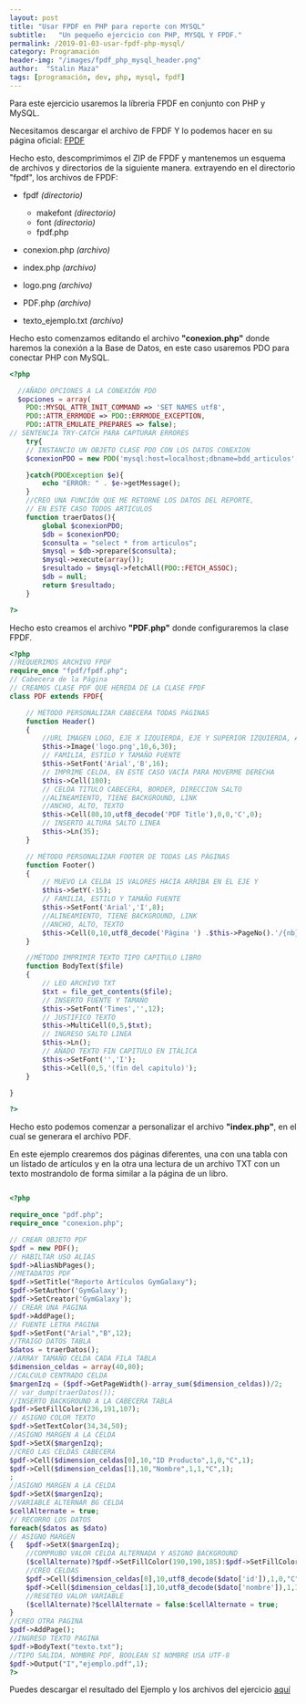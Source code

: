 ```yaml
---
layout: post
title: "Usar FPDF en PHP para reporte con MYSQL"
subtitle:   "Un pequeño ejercicio con PHP, MYSQL Y FPDF."
permalink: /2019-01-03-usar-fpdf-php-mysql/
category: Programación
header-img: "/images/fpdf_php_mysql_header.png"
author:  "Stalin Maza"
tags: [programación, dev, php, mysql, fpdf]
---
```


Para este ejercicio usaremos la líbreria FPDF en conjunto con PHP y MySQL.

Necesitamos descargar el archivo de FPDF Y lo podemos hacer en su página oficial: <a href="http://www.fpdf.org/es" target="_blank">FPDF</a>

Hecho esto, descomprimimos el ZIP de FPDF y mantenemos un esquema de archivos y directorios de la siguiente manera. extrayendo en el directorio "fpdf", los archivos de FPDF:

- fpdf *(directorio)*
    - makefont *(directorio)*
    - font *(directorio)*
    - fpdf.php

- conexion.php *(archivo)*
- index.php *(archivo)*
- logo.png *(archivo)*
- PDF.php *(archivo)*
- texto_ejemplo.txt *(archivo)*

Hecho esto comenzamos editando el archivo **"conexion.php"** donde haremos la conexión a la Base de Datos, en este caso usaremos PDO para conectar PHP con MySQL.

```php
<?php 

  //AÑADO OPCIONES A LA CONEXIÓN PDO
  $opciones = array(
    PDO::MYSQL_ATTR_INIT_COMMAND => 'SET NAMES utf8',
    PDO::ATTR_ERRMODE => PDO::ERRMODE_EXCEPTION,
    PDO::ATTR_EMULATE_PREPARES => false);
// SENTENCIA TRY-CATCH PARA CAPTURAR ERRORES
    try{
    // INSTANCIO UN OBJETO CLASE PDO CON LOS DATOS CONEXION
    $conexionPDO = new PDO('mysql:host=localhost;dbname=bdd_articulos','root','',$opciones);

    }catch(PDOException $e){
        echo "ERROR: " . $e->getMessage();
    }
    //CREO UNA FUNCIÓN QUE ME RETORNE LOS DATOS DEL REPORTE,
    // EN ESTE CASO TODOS ARTICULOS
    function traerDatos(){        
        global $conexionPDO;
        $db = $conexionPDO;
        $consulta = "select * from articulos";
        $mysql = $db->prepare($consulta);
        $mysql->execute(array());
        $resultado = $mysql->fetchAll(PDO::FETCH_ASSOC);
        $db = null;
        return $resultado;
    }

?>

```

Hecho esto creamos el archivo **"PDF.php"** donde configuraremos la clase FPDF.

```php
<?php
//REQUERIMOS ARCHIVO FPDF
require_once "fpdf/fpdf.php";
// Cabecera de la Página
// CREAMOS CLASE PDF QUE HEREDA DE LA CLASE FPDF
class PDF extends FPDF{

    // MÉTODO PERSONALIZAR CABECERA TODAS PÁGINAS
    function Header()
    {
        //URL IMAGEN LOGO, EJE X IZQUIERDA, EJE Y SUPERIOR IZQUIERDA, ANCHO IMAGEN, ALTO IMAGEN, TIPO, LINK
        $this->Image('logo.png',10,6,30);
        // FAMILIA, ESTILO Y TAMAÑO FUENTE
        $this->SetFont('Arial','B',16);
        // IMPRIME CELDA, EN ESTE CASO VACÍA PARA MOVERME DERECHA
        $this->Cell(100);
        // CELDA TITULO CABECERA, BORDER, DIRECCION SALTO
        //ALINEAMIENTO, TIENE BACKGROUND, LINK
        //ANCHO, ALTO, TEXTO
        $this->Cell(80,10,utf8_decode('PDF Title'),0,0,'C',0);
        // INSERTO ALTURA SALTO LINEA
        $this->Ln(35);  
    }

    // MÉTODO PERSONALIZAR FOOTER DE TODAS LAS PÁGINAS
    function Footer()
    {
        // MUEVO LA CELDA 15 VALORES HACIA ARRIBA EN EL EJE Y
        $this->SetY(-15);
        // FAMILIA, ESTILO Y TAMAÑO FUENTE
        $this->SetFont('Arial','I',8);
        //ALINEAMIENTO, TIENE BACKGROUND, LINK
        //ANCHO, ALTO, TEXTO
        $this->Cell(0,10,utf8_decode('Página ') .$this->PageNo().'/{nb}',0,0,'C');
    }

    //MÉTODO IMPRIMIR TEXTO TIPO CAPITULO LIBRO
    function BodyText($file)
    {
        // LEO ARCHIVO TXT
        $txt = file_get_contents($file);
        // INSERTO FUENTE Y TAMAÑO
        $this->SetFont('Times','',12);
        // JUSTIFICO TEXTO
        $this->MultiCell(0,5,$txt);
        // INGRESO SALTO LINEA
        $this->Ln();
        // AÑADO TEXTO FIN CAPITULO EN ITÁLICA
        $this->SetFont('','I');
        $this->Cell(0,5,'(fin del capitulo)');
    }

}

?>
```

Hecho esto podemos comenzar a personalizar el archivo **"index.php"**, en el cual se generara el archivo PDF.

En este ejemplo crearemos dos páginas diferentes, una con una tabla con un lístado de artículos y en la otra una lectura de un archivo TXT con un texto mostrandolo de forma similar a la página de un libro.

```php

<?php 

require_once "pdf.php";
require_once "conexion.php";

// CREAR OBJETO PDF
$pdf = new PDF();
// HABILTAR USO ALIAS
$pdf->AliasNbPages();
//METADATOS PDF
$pdf->SetTitle("Reporte Artículos GymGalaxy");
$pdf->SetAuthor('GymGalaxy');
$pdf->SetCreator('GymGalaxy');
// CREAR UNA PAGINA
$pdf->AddPage();
// FUENTE LETRA PAGINA
$pdf->SetFont("Arial","B",12);
//TRAIGO DATOS TABLA
$datos = traerDatos();
//ARRAY TAMAÑO CELDA CADA FILA TABLA
$dimension_celdas = array(40,80);
//CALCULO CENTRADO CELDA
$margenIzq = ($pdf->GetPageWidth()-array_sum($dimension_celdas))/2;
// var_dump(traerDatos());
//INSERTO BACKGROUND A LA CABECERA TABLA
$pdf->SetFillColor(236,191,107);
// ASIGNO COLOR TEXTO
$pdf->SetTextColor(34,34,50);
//ASIGNO MARGEN A LA CELDA
$pdf->SetX($margenIzq);
//CREO LAS CELDAS CABECERA
$pdf->Cell($dimension_celdas[0],10,"ID Producto",1,0,"C",1);
$pdf->Cell($dimension_celdas[1],10,"Nombre",1,1,"C",1);
;
//ASIGNO MARGEN A LA CELDA
$pdf->SetX($margenIzq);
//VARIABLE ALTERNAR BG CELDA
$cellAlternate = true;
// RECORRO LOS DATOS
foreach($datos as $dato)
// ASIGNO MARGEN
{   $pdf->SetX($margenIzq);
    //COMPRUBO VALOR CELDA ALTERNADA Y ASIGNO BACKGROUND
    ($cellAlternate)?$pdf->SetFillColor(190,190,185):$pdf->SetFillColor(250,250,250);
    //CREO CELDAS
    $pdf->Cell($dimension_celdas[0],10,utf8_decode($dato['id']),1,0,"C",1);   
    $pdf->Cell($dimension_celdas[1],10,utf8_decode($dato['nombre']),1,1,"C",1);
    //RESETEO VALOR VARIABLE
    ($cellAlternate)?$cellAlternate = false:$cellAlternate = true;
}
//CREO OTRA PAGINA
$pdf->AddPage();
//INGRESO TEXTO PAGINA
$pdf->BodyText("texto.txt");
//TIPO SALIDA, NOMBRE PDF, BOOLEAN SI NOMBRE USA UTF-8
$pdf->Output("I","ejemplo.pdf",1);
?>

```

Puedes descargar el resultado del Ejemplo y los archivos del ejercicio <a href="http://bit.ly/2UhprOm" target="_blank">aquí</a>



